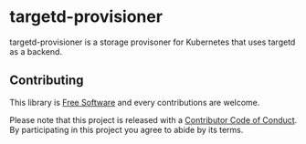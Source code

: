 # targetd-provisioner

targetd-provisioner is a storage provisoner for Kubernetes that uses targetd as
a backend.

## Contributing

This library is [Free Software](LICENSE) and every contributions are welcome.

Please note that this project is released with a [Contributor Code of
Conduct](CODE_OF_CONDUCT.md). By participating in this project you agree to
abide by its terms.
